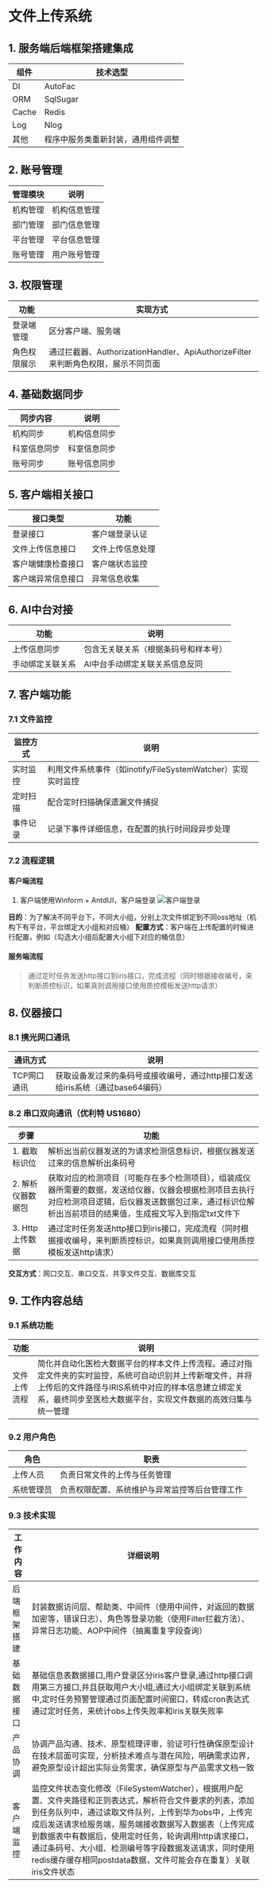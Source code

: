 # 文件上传系统

## 1. 服务端后端框架搭建集成

| 组件 | 技术选型 |
|------|----------|
| DI | AutoFac |
| ORM | SqlSugar |
| Cache | Redis |
| Log | Nlog |
| 其他 | 程序中服务类重新封装，通用组件调整 |

## 2. 账号管理

| 管理模块 | 说明 |
|----------|------|
| 机构管理 | 机构信息管理 |
| 部门管理 | 部门信息管理 |
| 平台管理 | 平台信息管理 |
| 账号管理 | 用户账号管理 |

## 3. 权限管理

| 功能 | 实现方式 |
|------|----------|
| 登录端管理 | 区分客户端、服务端 |
| 角色权限展示 | 通过拦截器、AuthorizationHandler、ApiAuthorizeFilter来判断角色权限，展示不同页面 |

## 4. 基础数据同步

| 同步内容 | 说明 |
|----------|------|
| 机构同步 | 机构信息同步 |
| 科室信息同步 | 科室信息同步 |
| 账号同步 | 账号信息同步 |

## 5. 客户端相关接口

| 接口类型 | 功能 |
|----------|------|
| 登录接口 | 客户端登录认证 |
| 文件上传信息接口 | 文件上传信息处理 |
| 客户端健康检查接口 | 客户端状态监控 |
| 客户端异常信息接口 | 异常信息收集 |

## 6. AI中台对接

| 功能 | 说明 |
|------|------|
| 上传信息同步 | 包含无关联关系（根据条码号和样本号） |
| 手动绑定关联关系 | AI中台手动绑定关联关系信息反同 |

## 7. 客户端功能

### 7.1 文件监控

| 监控方式 | 说明 |
|----------|------|
| 实时监控 | 利用文件系统事件（如inotify/FileSystemWatcher）实现实时监控 |
| 定时扫描 | 配合定时扫描确保遗漏文件捕捉 |
| 事件记录 | 记录下事件详细信息，在配置的执行时间段异步处理 |

### 7.2 流程逻辑

#### 客户端流程
1. 客户端使用Winform + AntdUI，客户端登录
![客户端登录](https://github.com/user-attachments/assets/0a513214-1734-4736-9ab3-af1edb8a5773)

**目的**：为了解决不同平台下，不同大小组，分别上次文件绑定到不同oss地址（机构下有平台，平台绑定大小组和对应桶）
**配置方式**：客户端在上传配置的时候进行配置，例如（勾选大小组后配置大小组下对应的桶信息）

#### 服务端流程
> 通过定时任务发送http接口到iris接口，完成流程（同时根据接收编号，来判断质控标识，如果真则调用接口使用质控模板发送http请求）

## 8. 仪器接口

### 8.1 携光网口通讯

| 通讯方式 | 说明 |
|----------|------|
| TCP网口通讯 | 获取设备发过来的条码号或接收编号，通过http接口发送给iris系统（通过base64编码） |

### 8.2 串口双向通讯（优利特 US1680）

| 步骤 | 功能 |
|------|------|
| 1. 截取标识位 | 解析出当前仪器发送的为请求检测信息标识，根据仪器发送过来的信息解析出条码号 |
| 2. 解析仪器数据包 | 获取对应的检测项目（可能存在多个检测项目），组装成仪器所需要的数据，发送给仪器，仪器会根据检测项目去执行对应检测项目逻辑，后仪器发送数据包过来，通过标识位解析出当前项目的结果值，生成报文写入到指定txt文件下 |
| 3. Http上传数据 | 通过定时任务发送http接口到iris接口，完成流程（同时根据接收编号，来判断质控标识，如果真则调用接口使用质控模板发送http请求） |

**交互方式**：网口交互、串口交互、共享文件交互、数据库交互

## 9. 工作内容总结

### 9.1 系统功能

| 功能 | 说明 |
|------|------|
| 文件上传流程 | 简化并自动化医检大数据平台的样本文件上传流程。通过对指定文件夹的实时监控，系统可自动识别并上传新增文件，并将上传后的文件路径与IRIS系统中对应的样本信息建立绑定关系，最终同步至医检大数据平台，实现文件数据的高效归集与统一管理 |

### 9.2 用户角色

| 角色 | 职责 |
|------|------|
| 上传人员 | 负责日常文件的上传与任务管理 |
| 系统管理员 | 负责权限配置、系统维护与异常监控等后台管理工作 |

### 9.3 技术实现

| 工作内容 | 详细说明 |
|----------|----------|
| 后端框架搭建 | 封装数据访问层、帮助类、中间件（使用中间件，对返回的数据加密等，错误日志）、角色等登录功能（使用Filter拦截方法）、异常日志功能、AOP中间件（抽离重复字段查询） |
| 基础数据接口 | 基础信息表数据接口,用户登录区分iris客户登录,通过http接口调用第三方接口,并且获取用户大小组,通过大小组绑定关联到系统中,定时任务预警管理通过页面配置时间窗口，转成cron表达式通过定时任务，来统计obs上传失败率和iris关联失败率 |
| 产品协调 | 协调产品沟通、技术、原型梳理评审，验证可行性确保原型设计在技术层面可实现，分析技术难点与潜在风险，明确需求边界，避免原型设计超出实际业务需求，确保原型与产品需求文档一致 |
| 客户端监控 | 监控文件状态变化修改（FileSystemWatcher），根据用户配置、文件夹路径和正则表达式，解析符合文件要求的列表，添加到任务队列中，通过读取文件队列，上传到华为obs中，上传完成后发送请求给服务端，服务端接收数据写入数据表（上传完成到数据表中有数据后，使用定时任务，轮询调用http请求接口，通过条码号、大小组、检测编号等字段数据发送请求，同时使用redis缓存缓存相同postdata数据，文件可能会存在重复）关联iris文件状态 | 
